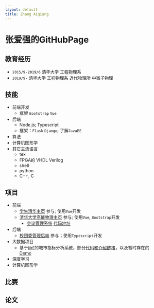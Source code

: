 ```yaml
---
layout: default
title: Zhang Aiqiang
---
```


# 张爱强的GitHubPage

## 教育经历

+ `2015/9-2019/6` 清华大学 工程物理系
+ `2019/9-` 清华大学 工程物理系 近代物理所 中微子物理
## 技能
+ 前端开发
    - 框架 `Bootstrap` `Vue`
+ 后端
    - Node.js; Typescript
    - 框架：`Flask` `Django`; 了解`JavaEE`
+ 算法
+ 计算机图形学
+ 其它主流语言
    - tex
    - FPGA的 VHDL Verilog
    - shell
    - python
    - C++, C
## 项目
+ 前端
    - [学生清华主页](https://student.tsinghua.edu.cn) 参与; 使用`Vue`开发
    - [清华大学高能物理主页](http://hep.tsinghua.edu.cn) 参与; 使用`Vue`, `Bootstrap`开发
        + [会议管理系统](http://hep.tsinghua.edu.cn/seminar) [代码地址](https://github.com/greatofdream/simpleIndico)
+ 后端
    - [校团委管理后端]() 参与；使用`Typescript`开发
+ 大数据项目
    - 基于[`DWF`](http://ise.thss.tsinghua.edu.cn/confluence/pages/viewpage.action?pageId=31621272)的城市指标分析系统，部分[代码和介绍链接](https://github.com/greatofdream/city)，以及暂时存在的[Demo](http://101.6.15.212:8593/app-web/login)
+ 深度学习
+ 计算机图形学

## 比赛

## 论文
